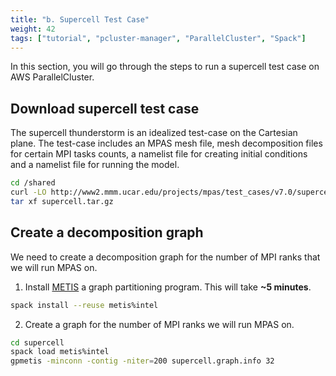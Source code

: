 ```yaml
---
title: "b. Supercell Test Case"
weight: 42
tags: ["tutorial", "pcluster-manager", "ParallelCluster", "Spack"]
---
```


In this section, you will go through the steps to run a supercell test case on AWS ParallelCluster.

## Download supercell test case

The supercell thunderstorm is an idealized test-case on the Cartesian plane. The test-case includes an MPAS mesh file, mesh decomposition files for certain MPI tasks counts, a namelist file for creating initial conditions and a namelist file for running the model.


```bash
cd /shared
curl -LO http://www2.mmm.ucar.edu/projects/mpas/test_cases/v7.0/supercell.tar.gz
tar xf supercell.tar.gz
```

## Create a decomposition graph

We need to create a decomposition graph for the number of MPI ranks that we
will run MPAS on.

1. Install [METIS](http://glaros.dtc.umn.edu/gkhome/metis/metis/overview) a graph partitioning program. This will take **~5 minutes**.

```bash
spack install --reuse metis%intel
```

2. Create a graph for the number of MPI ranks we will run MPAS on.

```bash
cd supercell
spack load metis%intel
gpmetis -minconn -contig -niter=200 supercell.graph.info 32
```


